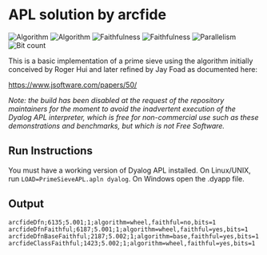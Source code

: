 # APL solution by arcfide

![Algorithm](https://img.shields.io/badge/Algorithm-wheel-yellowgreen)
![Algorithm](https://img.shields.io/badge/Algorithm-base-green)
![Faithfulness](https://img.shields.io/badge/Faithful-no-yellowgreen)
![Faithfulness](https://img.shields.io/badge/Faithful-yes-green)
![Parallelism](https://img.shields.io/badge/Parallel-no-green)
![Bit count](https://img.shields.io/badge/Bits-1-green)

This is a basic implementation of a prime sieve using the algorithm initially conceived by Roger Hui and later refined by Jay Foad as documented here:

https://www.jsoftware.com/papers/50/

*Note: the build has been disabled at the request of the repository maintainers for the moment to avoid the inadvertent execution of the Dyalog APL interpreter, which is free for non-commercial use such as these demonstrations and benchmarks, but which is not Free Software.* 

## Run Instructions

You must have a working version of Dyalog APL installed. On Linux/UNIX, run `LOAD=PrimeSieveAPL.apln dyalog`. On Windows open the .dyapp file.

## Output

	arcfideDfn;6135;5.001;1;algorithm=wheel,faithful=no,bits=1
	arcfideDfnFaithful;6187;5.001;1;algorithm=wheel,faithful=yes,bits=1
	arcfideDfnBaseFaithful;2187;5.002;1;algorithm=base,faithful=yes,bits=1
	arcfideClassFaithful;1423;5.002;1;algorithm=wheel,faithful=yes,bits=1
